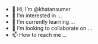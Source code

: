 - 👋 Hi, I’m @khatansumer
- 👀 I’m interested in ...
- 🌱 I’m currently learning ...
- 💞️ I’m looking to collaborate on ...
- 📫 How to reach me ...

<!---
khatansumer/khatansumer is a ✨ special ✨ repository because its `README.md` (this file) appears on your GitHub profile.
You can click the Preview link to take a look at your changes.
--->
